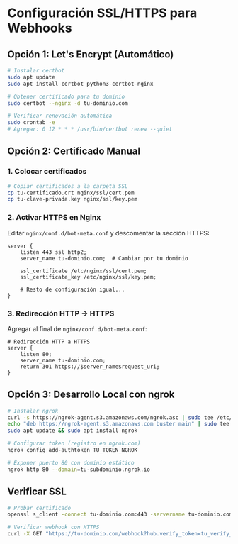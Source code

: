 # Configuración SSL/HTTPS para Webhooks

## Opción 1: Let's Encrypt (Automático)

```bash
# Instalar certbot
sudo apt update
sudo apt install certbot python3-certbot-nginx

# Obtener certificado para tu dominio
sudo certbot --nginx -d tu-dominio.com

# Verificar renovación automática
sudo crontab -e
# Agregar: 0 12 * * * /usr/bin/certbot renew --quiet
```

## Opción 2: Certificado Manual

### 1. Colocar certificados

```bash
# Copiar certificados a la carpeta SSL
cp tu-certificado.crt nginx/ssl/cert.pem
cp tu-clave-privada.key nginx/ssl/key.pem
```

### 2. Activar HTTPS en Nginx

Editar `nginx/conf.d/bot-meta.conf` y descomentar la sección HTTPS:

```nginx
server {
    listen 443 ssl http2;
    server_name tu-dominio.com;  # Cambiar por tu dominio
    
    ssl_certificate /etc/nginx/ssl/cert.pem;
    ssl_certificate_key /etc/nginx/ssl/key.pem;
    
    # Resto de configuración igual...
}
```

### 3. Redirección HTTP → HTTPS

Agregar al final de `nginx/conf.d/bot-meta.conf`:

```nginx
# Redirección HTTP a HTTPS
server {
    listen 80;
    server_name tu-dominio.com;
    return 301 https://$server_name$request_uri;
}
```

## Opción 3: Desarrollo Local con ngrok

```bash
# Instalar ngrok
curl -s https://ngrok-agent.s3.amazonaws.com/ngrok.asc | sudo tee /etc/apt/trusted.gpg.d/ngrok.asc >/dev/null
echo "deb https://ngrok-agent.s3.amazonaws.com buster main" | sudo tee /etc/apt/sources.list.d/ngrok.list
sudo apt update && sudo apt install ngrok

# Configurar token (registro en ngrok.com)
ngrok config add-authtoken TU_TOKEN_NGROK

# Exponer puerto 80 con dominio estático
ngrok http 80 --domain=tu-subdominio.ngrok.io
```

## Verificar SSL

```bash
# Probar certificado
openssl s_client -connect tu-dominio.com:443 -servername tu-dominio.com

# Verificar webhook con HTTPS
curl -X GET "https://tu-dominio.com/webhook?hub.verify_token=tu_verify_token&hub.challenge=test&hub.mode=subscribe"
```
